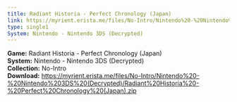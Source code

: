 ```yaml
---
title: Radiant Historia - Perfect Chronology (Japan)
link: https://myrient.erista.me/files/No-Intro/Nintendo%20-%20Nintendo%203DS%20(Decrypted)/Radiant%20Historia%20-%20Perfect%20Chronology%20(Japan).zip
type: single1
System: Nintendo - Nintendo 3DS (Decrypted)
---
```

<b>Game:</b> Radiant Historia - Perfect Chronology (Japan)<br>
<b>System:</b> Nintendo - Nintendo 3DS (Decrypted)<br>
<b>Collection:</b> No-Intro<br>
<b>Download:</b> https://myrient.erista.me/files/No-Intro/Nintendo%20-%20Nintendo%203DS%20(Decrypted)/Radiant%20Historia%20-%20Perfect%20Chronology%20(Japan).zip